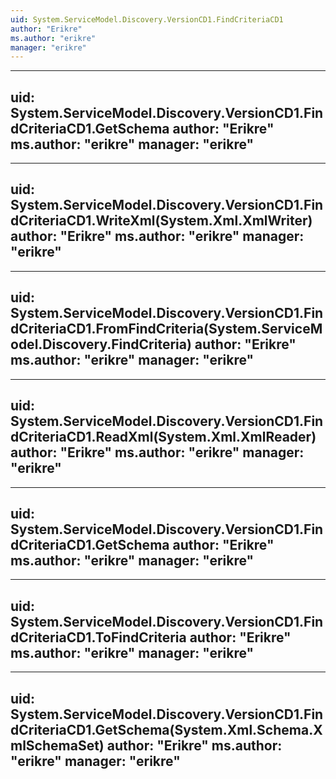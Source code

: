 ```yaml
---
uid: System.ServiceModel.Discovery.VersionCD1.FindCriteriaCD1
author: "Erikre"
ms.author: "erikre"
manager: "erikre"
---
```


---
uid: System.ServiceModel.Discovery.VersionCD1.FindCriteriaCD1.GetSchema
author: "Erikre"
ms.author: "erikre"
manager: "erikre"
---

---
uid: System.ServiceModel.Discovery.VersionCD1.FindCriteriaCD1.WriteXml(System.Xml.XmlWriter)
author: "Erikre"
ms.author: "erikre"
manager: "erikre"
---

---
uid: System.ServiceModel.Discovery.VersionCD1.FindCriteriaCD1.FromFindCriteria(System.ServiceModel.Discovery.FindCriteria)
author: "Erikre"
ms.author: "erikre"
manager: "erikre"
---

---
uid: System.ServiceModel.Discovery.VersionCD1.FindCriteriaCD1.ReadXml(System.Xml.XmlReader)
author: "Erikre"
ms.author: "erikre"
manager: "erikre"
---

---
uid: System.ServiceModel.Discovery.VersionCD1.FindCriteriaCD1.GetSchema
author: "Erikre"
ms.author: "erikre"
manager: "erikre"
---

---
uid: System.ServiceModel.Discovery.VersionCD1.FindCriteriaCD1.ToFindCriteria
author: "Erikre"
ms.author: "erikre"
manager: "erikre"
---

---
uid: System.ServiceModel.Discovery.VersionCD1.FindCriteriaCD1.GetSchema(System.Xml.Schema.XmlSchemaSet)
author: "Erikre"
ms.author: "erikre"
manager: "erikre"
---
